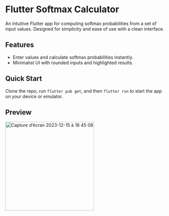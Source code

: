 # Flutter Softmax Calculator

An intuitive Flutter app for computing softmax probabilities from a set of input values. Designed for simplicity and ease of use with a clean interface.

## Features

- Enter values and calculate softmax probabilities instantly.
- Minimalist UI with rounded inputs and highlighted results.

## Quick Start

Clone the repo, run `flutter pub get`, and then `flutter run` to start the app on your device or emulator.

## Preview

<img width="279" alt="Capture d’écran 2023-12-15 à 18 45 08" src="https://github.com/rifaielarbi/tp_flutter/assets/153360442/d7d5d507-4d45-40ce-a036-e4658c4a954c">

